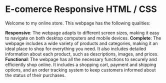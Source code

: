 <h1>E-comerce Responsive HTML / CSS</h1>
<p>Welcome to my online store. This webpage has the following qualities:

<b>Responsive</b>: The webpage adapts to different screen sizes, making it easy to navigate on both desktop computers and mobile devices.
<b>Complete</b>: The webpage includes a wide variety of products and categories, making it an ideal place to shop for everything you need. It also includes detailed information about each product, such as descriptions, images, and prices.
<b>Functional</b>: The webpage has all the necessary functions to securely and efficiently shop online. It includes a shopping cart, payment and shipping options, and an order tracking system to keep customers informed about the status of their purchases.</p>